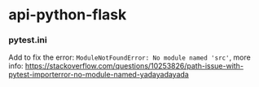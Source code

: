 # api-python-flask

### pytest.ini
Add to fix the error: `ModuleNotFoundError: No module named 'src'`, more info: https://stackoverflow.com/questions/10253826/path-issue-with-pytest-importerror-no-module-named-yadayadayada
